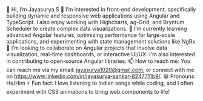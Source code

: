 👋 Hi, I’m Jayasurya S
👀 I’m interested in front-end development, specifically building dynamic and responsive web applications using Angular and TypeScript. I also enjoy working with Highcharts, ag-Grid, and Bryntum Scheduler to create complex data visualizations.
🌱 I’m currently learning advanced Angular features, optimizing performance for large-scale applications, and experimenting with state management solutions like NgRx.
💞️ I’m looking to collaborate on Angular projects that involve data visualization, real-time dashboards, or interactive UI/UX. I'm also interested in contributing to open-source Angular libraries.
📫 How to reach me: You can reach me via my email: jayasurya1020@gmail.com, or connect with me on https://www.linkedin.com/in/jayasurya-sankar-8247711b9/.
😄 Pronouns: He/Him
⚡ Fun fact: I love listening to Indian songs while coding, and I often experiment with CSS animations to bring web components to life!


<!---
jayasurya1020/jayasurya1020 is a ✨ special ✨ repository because its `README.md` (this file) appears on your GitHub profile.
You can click the Preview link to take a look at your changes.
--->
